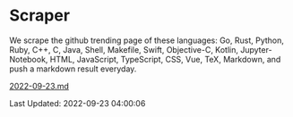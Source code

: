 # Scraper

We scrape the github trending page of these languages: Go, Rust, Python, Ruby, C++, C, Java, Shell, Makefile, Swift, Objective-C, Kotlin, Jupyter-Notebook, HTML, JavaScript, TypeScript, CSS, Vue, TeX, Markdown, and push a markdown result everyday.

[2022-09-23.md](https://github.com/yangwenmai/github-trending-backup/blob/master/2022-09-23.md)

Last Updated: 2022-09-23 04:00:06